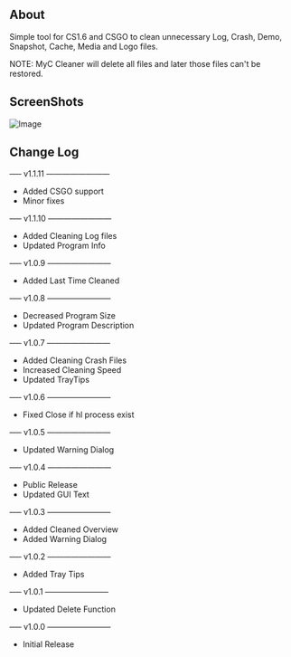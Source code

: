 ## About ##

Simple tool for CS1.6 and CSGO to clean unnecessary Log, Crash, Demo, Snapshot, Cache, Media and Logo files.

NOTE: MyC Cleaner will delete all files and later those files can't be restored.

## ScreenShots ##

![Image](https://raw.githubusercontent.com/sniperzik/myc/master/source/MyC%20Cleaner/myc_cleaner_v1.1.11.png)

## Change Log ##
—– v1.1.11 ————————
  * Added CSGO support
  * Minor fixes

—– v1.1.10 ————————
  * Added Cleaning Log files
  * Updated Program Info

—– v1.0.9 ————————
  * Added Last Time Cleaned

—– v1.0.8 ————————
  * Decreased Program Size
  * Updated Program Description

—– v1.0.7 ————————
  * Added Cleaning Crash Files
  * Increased Cleaning Speed
  * Updated TrayTips

—– v1.0.6 ————————
  * Fixed Close if hl process exist

—– v1.0.5 ————————
  * Updated Warning Dialog

—– v1.0.4 ————————
  * Public Release
  * Updated GUI Text

—– v1.0.3 ————————
  * Added Cleaned Overview
  * Added Warning Dialog

—– v1.0.2 ————————
  * Added Tray Tips

—– v1.0.1 ————————
  * Updated Delete Function

—– v1.0.0 ————————
  * Initial Release

